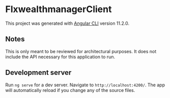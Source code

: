# FlxwealthmanagerClient

This project was generated with [Angular CLI](https://github.com/angular/angular-cli) version 11.2.0.

## Notes
This is only meant to be reviewed for architectural purposes. It does not include the API necessary for this application to run.


## Development server
Run `ng serve` for a dev server. Navigate to `http://localhost:4200/`. The app will automatically reload if you change any of the source files.